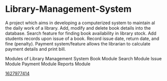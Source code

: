 # Library-Management-System
A project which aims in developing a computerized system to maintain al the daily work of a library.
Add, modify and delete book details into the database.
Search feature for finding book availability in library stock.
Add students records upon issue of a book.
Record issue date, return date, and fine (penalty).
Payment system/feature allows the librarian to calculate payment details and print bill.

Modules of Library Management System
Book Module
Search Module
Issue Module
Payment Module
Reports Module

[1627977414](https://user-images.githubusercontent.com/85577765/131484840-c01ab48d-e1fd-4e4f-b674-ef9cc8831495.jpg)


